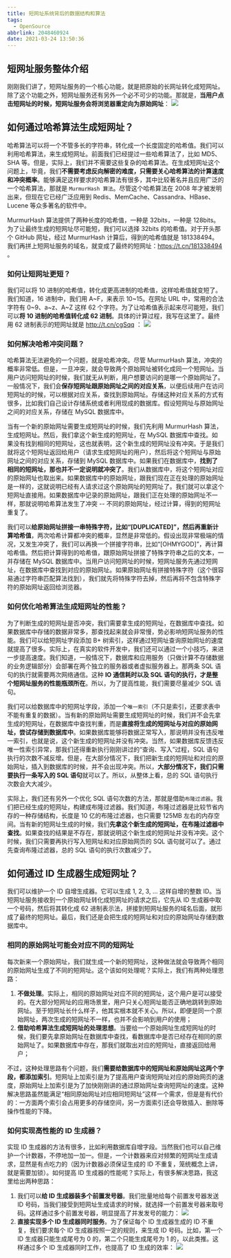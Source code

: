 ```yaml
---
title: 短网址系统背后的数据结构和算法
tags:
  - OpenSource
abbrlink: 2048460924
date: 2021-03-24 13:50:36
---
```

## 短网址服务整体介绍
刚刚我们讲了，短网址服务的一个核心功能，就是把原始的长网址转化成短网址。除了这个功能之外，短网址服务还有另外一个必不可少的功能。那就是，**当用户点击短网址的时候，短网址服务会将浏览器重定向为原始网址**：
![](https://raw.githubusercontent.com/necusjz/p/master/OpenSource/geek/17.png)
<!--more-->

## 如何通过哈希算法生成短网址？
哈希算法可以将一个不管多长的字符串，转化成一个长度固定的哈希值。我们可以利用哈希算法，来生成短网址。前面我们已经提过一些哈希算法了，比如 MD5、SHA 等。但是，实际上，我们并不需要这些复杂的哈希算法。在生成短网址这个问题上，毕竟，我们**不需要考虑反向解密的难度，只需要关心哈希算法的计算速度和冲突概率**。能够满足这样要求的哈希算法有很多，其中比较著名并且应用广泛的一个哈希算法，那就是 `MurmurHash 算法`。尽管这个哈希算法在 2008 年才被发明出来，但现在它已经广泛应用到 Redis、MemCache、Cassandra、HBase、Lucene 等众多著名的软件中。

MurmurHash 算法提供了两种长度的哈希值，一种是 32bits，一种是 128bits。为了让最终生成的短网址尽可能短，我们可以选择 32bits 的哈希值。对于开头那个 GitHub 网址，经过 MurmurHash 计算后，得到的哈希值就是 181338494。我们再拼上短网址服务的域名，就变成了最终的短网址：https://t.cn/181338494 。

### 如何让短网址更短？
我们可以将 10 进制的哈希值，转化成更高进制的哈希值，这样哈希值就变短了。我们知道，16 进制中，我们用 A~F，来表示 10~15。在网址 URL 中，常用的合法字符有 0~9、a~z、A~Z 这样 62 个字符。为了让哈希值表示起来尽可能短，我们可以**将 10 进制的哈希值转化成 62 进制**。具体的计算过程，我写在这里了。最终用 62 进制表示的短网址就是 http://t.cn/cgSqq ：
![](https://raw.githubusercontent.com/necusjz/p/master/OpenSource/geek/18.png)

### 如何解决哈希冲突问题？
哈希算法无法避免的一个问题，就是哈希冲突。尽管 MurmurHash 算法，冲突的概率非常低。但是，一旦冲突，就会导致两个原始网址被转化成同一个短网址。当用户访问短网址的时候，我们就无从判断，用户想要访问的是哪一个原始网址了。一般情况下，我们会**保存短网址跟原始网址之间的对应关系**，以便后续用户在访问短网址的时候，可以根据对应关系，查找到原始网址。存储这种对应关系的方式有很多，比如我们自己设计存储系统或者利用现成的数据库。假设短网址与原始网址之间的对应关系，存储在 MySQL 数据库中。

当有一个新的原始网址需要生成短网址的时候，我们先利用 MurmurHash 算法，生成短网址。然后，我们拿这个新生成的短网址，在 MySQL 数据库中查找。如果没有找到相同的短网址，这也就表明，这个新生成的短网址没有冲突。于是我们就将这个短网址返回给用户（请求生成短网址的用户），然后将这个短网址与原始网址之间的对应关系，存储到 MySQL 数据库中。如果我们在数据库中，**找到了相同的短网址，那也并不一定说明就冲突了**。我们从数据库中，将这个短网址对应的原始网址也取出来。如果数据库中的原始网址，跟我们现在正在处理的原始网址是一样的，这就说明已经有人请求过这个原始网址的短网址了。我们就可以拿这个短网址直接用。如果数据库中记录的原始网址，跟我们正在处理的原始网址不一样，那就说明哈希算法发生了冲突 -- 不同的原始网址，经过计算，得到的短网址重复了。

我们可以**给原始网址拼接一串特殊字符，比如“\[DUPLICATED]”，然后再重新计算哈希值**，两次哈希计算都冲突的概率，显然是非常低的。假设出现非常极端的情况，又发生冲突了，我们可以再换一个拼接字符串，比如“\[OHMYGOD]”，再计算哈希值。然后把计算得到的哈希值，跟原始网址拼接了特殊字符串之后的文本，一并存储在 MySQL 数据库中。当用户访问短网址的时候，短网址服务先通过短网址，在数据库中查找到对应的原始网址。如果原始网址有拼接特殊字符（这个很容易通过字符串匹配算法找到），我们就先将特殊字符去掉，然后再将不包含特殊字符的原始网址返回给浏览器。

### 如何优化哈希算法生成短网址的性能？
为了判断生成的短网址是否冲突，我们需要拿生成的短网址，在数据库中查找。如果数据库中存储的数据非常多，那查找起来就会非常慢，势必影响短网址服务的性能。我们可以给短网址字段添加 B+ 树索引，这样通过短网址查询原始网址的速度就提高了很多。实际上，在真实的软件开发中，我们还可以通过一个小技巧，来进一步提高速度。我们知道，一般情况下，数据库和应用服务（只做计算不存储数据的业务逻辑部分）会部署在两个独立的服务器或者虚拟服务器上。那两条 SQL 语句的执行就需要两次网络通信。这种 **IO 通信耗时以及 SQL 语句的执行，才是整个短网址服务的性能瓶颈所在**。所以，为了提高性能，我们需要尽量减少 SQL 语句。

我们可以给数据库中的短网址字段，添加一个`唯一索引`（不只是索引，还要求表中不能有重复的数据）。当有新的原始网址需要生成短网址的时候，我们并不会先拿生成的短网址，在数据库中查找判重，而是**直接将生成的短网址与对应的原始网址，尝试存储到数据库中**。如果数据库能够将数据正常写入，那说明并没有违反唯一索引，也就是说，这个新生成的短网址并没有冲突。当然，如果数据库反馈违反唯一性索引异常，那我们还得重新执行刚刚讲过的“查询、写入”过程，SQL 语句执行的次数不减反增。但是，在大部分情况下，我们把新生成的短网址和对应的原始网址，插入到数据库的时候，并不会出现冲突。所以，**大部分情况下，我们只需要执行一条写入的 SQL 语句**就可以了。所以，从整体上看，总的 SQL 语句执行次数会大大减少。

实际上，我们还有另外一个优化 SQL 语句次数的方法，那就是借助`布隆过滤器`。我们把已经生成的短网址，构建成布隆过滤器。我们知道，布隆过滤器是比较节省内存的一种存储结构，长度是 10 亿的布隆过滤器，也只需要 125MB 左右的内存空间。当有新的短网址生成的时候，我们**先拿这个新生成的短网址，在布隆过滤器中查找**。如果查找的结果是不存在，那就说明这个新生成的短网址并没有冲突。这个时候，我们只需要再执行写入短网址和对应原始网页的 SQL 语句就可以了。通过先查询布隆过滤器，总的 SQL 语句的执行次数减少了。

## 如何通过 ID 生成器生成短网址？
我们可以维护一个 ID 自增生成器。它可以生成 1, 2, 3, ... 这样自增的整数 ID。当短网址服务接收到一个原始网址转化成短网址的请求之后，它先从 ID 生成器中取一个号码，然后将其转化成 62 进制表示法，拼接到短网址服务的域名后面，就形成了最终的短网址。最后，我们还是会把生成的短网址和对应的原始网址存储到数据库中。

### 相同的原始网址可能会对应不同的短网址
每次新来一个原始网址，我们就生成一个新的短网址，这种做法就会导致两个相同的原始网址生成了不同的短网址。这个该如何处理呢？实际上，我们有两种处理思路：
1. **不做处理**。实际上，相同的原始网址对应不同的短网址，这个用户是可以接受的。在大部分短网址的应用场景里，用户只关心短网址能否正确地跳转到原始网址。至于短网址长什么样子，他其实根本就不关心。所以，即便是同一个原始网址，两次生成的短网址不一样，也并不会影响到用户的使用；
2. **借助哈希算法生成短网址的处理思想**。当要给一个原始网址生成短网址的时候，我们要先拿原始网址在数据库中查找，看数据库中是否已经存在相同的原始网址了。如果数据库中存在，那我们就取出对应的短网址，直接返回给用户；

不过，这种处理思路有个问题，我们**需要给数据库中的短网址和原始网址这两个字段，都添加索引**。短网址上加索引是为了提高用户查询短网址对应的原始网页的速度，原始网址上加索引是为了加快刚刚讲的通过原始网址查询短网址的速度。这种解决思路虽然能满足“相同原始网址对应相同短网址”这样一个需求，但是是有代价的：一方面两个索引会占用更多的存储空间，另一方面索引还会导致插入、删除等操作性能的下降。

### 如何实现高性能的 ID 生成器？
实现 ID 生成器的方法有很多，比如利用数据库自增字段。当然我们也可以自己维护一个计数器，不停地加一加一。但是，一个计数器来应对频繁的短网址生成请求，显然是有点吃力的（因为计数器必须保证生成的 ID 不重复，笼统概念上讲，就是需要加锁）。如何提高 ID 生成器的性能呢？实际上，有很多解决思路，我这里给出两种思路：
1. 我们可以**给 ID 生成器装多个前置发号器**。我们批量地给每个前置发号器发送 ID 号码，当我们接受到短网址生成请求的时候，就选择一个前置发号器来取号码。这样通过多个前置发号器，明显提高了并发发号的能力：
![](https://raw.githubusercontent.com/necusjz/p/master/OpenSource/geek/19.png)
2. **直接实现多个 ID 生成器同时服务**。为了保证每个 ID 生成器生成的 ID 不重复，我们要求每个 ID 生成器按照一定的规则，来生成 ID 号码。比如，第一个 ID 生成器只能生成尾号为 0 的，第二个只能生成尾号为 1 的，以此类推。这样通过多个 ID 生成器同时工作，也提高了 ID 生成的效率：
![](https://raw.githubusercontent.com/necusjz/p/master/OpenSource/geek/20.png)
